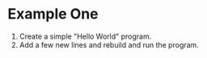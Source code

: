 # Example One

1. Create a simple "Hello World" program.
2. Add a few new lines and rebuild and run the program.
